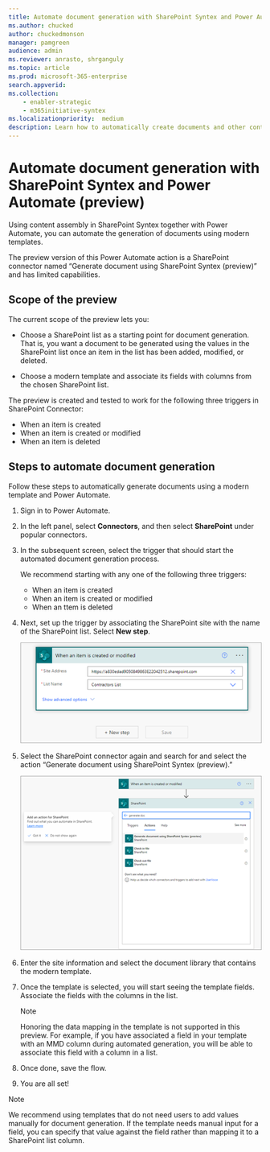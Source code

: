 ```yaml
---
title: Automate document generation with SharePoint Syntex and Power Automate (preview)
ms.author: chucked
author: chuckedmonson
manager: pamgreen
audience: admin
ms.reviewer: anrasto, shrganguly
ms.topic: article
ms.prod: microsoft-365-enterprise
search.appverid:
ms.collection:
    - enabler-strategic
    - m365initiative-syntex
ms.localizationpriority:  medium
description: Learn how to automatically create documents and other content using SharePoint Syntex and Power Automate.
---
```


# Automate document generation with SharePoint Syntex and Power Automate (preview)

Using content assembly in SharePoint Syntex together with Power Automate, you can automate the generation of documents using modern templates. 

The preview version of this Power Automate action is a SharePoint connector named “Generate document using SharePoint Syntex (preview)” and has limited capabilities. 

## Scope of the preview 

The current scope of the preview lets you:  

- Choose a SharePoint list as a starting point for document generation. That is, you want a document to be generated using the values in the SharePoint list once an item in the list has been added, modified, or deleted. 

- Choose a modern template and associate its fields with columns from the chosen SharePoint list. 

The preview is created and tested to work for the following three triggers in SharePoint Connector:

- When an item is created
- When an item is created or modified
- When an item is deleted

## Steps to automate document generation 

Follow these steps to automatically generate documents using a modern template and Power Automate. 

1. Sign in to Power Automate.

2. In the left panel, select **Connectors**, and then select **SharePoint** under popular connectors.

3. In the subsequent screen, select the trigger that should start the automated document generation process. 

    We recommend starting with any one of the following three triggers:
    - When an item is created
    - When an item is created or modified
    - When an ttem is deleted

4. Next, set up the trigger by associating the SharePoint site with the name of the SharePoint list. Select **New step**. 

   ![Screenshot of the When a document is created or modified trigger showing a sample site address and site name.](../media/content-understanding/document-generation-trigger.png)

5. Select the SharePoint connector again and search for and select the action “Generate document using SharePoint Syntex (preview).” 

   ![Screenshot of the SharePoint connector Actions tab showing Generate document using SharePoint Syntex (preview) action.](../media/content-understanding/document-generation-action.png) 

6. Enter the site information and select the document library that contains the modern template. 

7. Once the template is selected, you will start seeing the template fields. Associate the fields with the columns in the list. 

    > [!NOTE]
    >Honoring the data mapping in the template is not supported in this preview. For example, if you have associated a field in your template with an MMD column during automated generation, you will be able to associate this field with a column in a list. 

8. Once done, save the flow. 

9. You are all set! 

> [!NOTE]
> We recommend using templates that do not need users to add values manually for document generation. If the template needs manual input for a field, you can specify that value against the field rather than mapping it to a SharePoint list column.  

 
